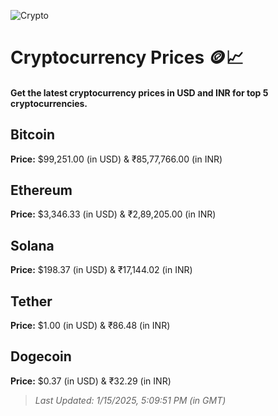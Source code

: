 
![Crypto](https://www.techguide.com.au/wp-content/uploads/2020/11/crypto3.jpeg)

# Cryptocurrency Prices 🪙📈

#### Get the latest cryptocurrency prices in USD and INR for top 5 cryptocurrencies.

## Bitcoin

**Price:** $99,251.00 (in USD) & ₹85,77,766.00 (in INR)

## Ethereum

**Price:** $3,346.33 (in USD) & ₹2,89,205.00 (in INR)

## Solana

**Price:** $198.37 (in USD) & ₹17,144.02 (in INR)

## Tether

**Price:** $1.00 (in USD) & ₹86.48 (in INR)

## Dogecoin

**Price:** $0.37 (in USD) & ₹32.29 (in INR)

> _Last Updated: 1/15/2025, 5:09:51 PM (in GMT)_
